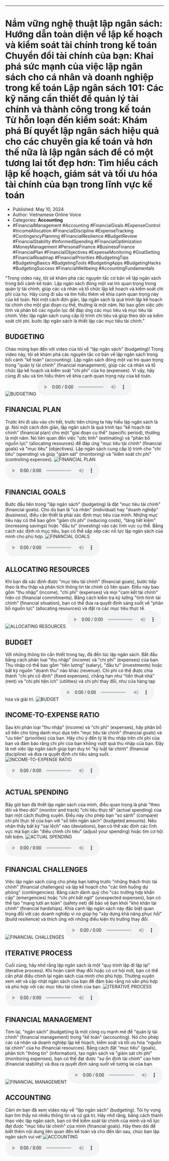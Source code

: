 
---

# Nắm vững nghệ thuật lập ngân sách: Hướng dẫn toàn diện về lập kế hoạch và kiểm soát tài chính trong kế toán Chuyển đổi tài chính của bạn: Khai phá sức mạnh của việc lập ngân sách cho cá nhân và doanh nghiệp trong kế toán Lập ngân sách 101: Các kỹ năng cần thiết để quản lý tài chính và thành công trong kế toán Từ hỗn loạn đến kiểm soát: Khám phá Bí quyết lập ngân sách hiệu quả cho các chuyên gia kế toán và hơn thế nữa là lập ngân sách để có một tương lai tốt đẹp hơn: Tìm hiểu cách lập kế hoạch, giám sát và tối ưu hóa tài chính của bạn trong lĩnh vực kế toán

- Published: May 10, 2024
- Author: Vietnamese Online Voice
- Categories: **Accounting**
- #FinancialManagement #Accounting #FinancialGoals #ExpenseControl #IncomeAllocation #FinancialDiscipline #ExpenseTracking #ContingencyPlanning #FinancialResilience #BudgetReview #FinancialStability #InformedSpending #FinancialOptimization #MoneyManagement #PersonalFinance #BusinessFinance #FinancialPlan #FinancialObjectives #ExpenseMonitoring #GoalSetting #FinancialRoadmap #FinancialPriorities #BudgetingTips #BudgetingBasics #BudgetingTools #BudgetingApps #BudgetingHacks #BudgetingSuccess #FinancialWellbeing #AccountingFundamentals

"Trong video này, tôi sẽ khám phá các nguyên tắc cơ bản về lập ngân sách trong bối cảnh kế toán. Lập ngân sách đóng một vai trò quan trọng trong quản lý tài chính, giúp các cá nhân và tổ chức lập kế hoạch và kiểm soát chi phí của họ. Hãy cùng đi sâu và tìm hiểu thêm về khía cạnh quan trọng này của kế toán. Nói một cách đơn giản, lập ngân sách là quá trình lập kế hoạch tài chính cho một giai đoạn cụ thể, thường là một năm. Nó bao gồm việc ước tính và phân bổ các nguồn lực để đáp ứng các mục tiêu và mục tiêu tài chính. Việc lập ngân sách cung cấp lộ trình chi tiêu và giúp theo dõi và kiểm soát chi phí. bước lập ngân sách là thiết lập các mục tiêu tài chính."


## BUDGETING

Chào mừng bạn đến với video của tôi về "lập ngân sách" (budgeting)! Trong video này, tôi sẽ khám phá các nguyên tắc cơ bản về lập ngân sách trong bối cảnh "kế toán" (accounting). Lập ngân sách đóng một vai trò quan trọng trong "quản lý tài chính" (financial management), giúp các cá nhân và tổ chức lập kế hoạch và kiểm soát "chi phí" của họ (expenses). Vì vậy, hãy cùng đi sâu và tìm hiểu thêm về khía cạnh quan trọng này của kế toán.
![BUDGETING](https://http-archiver-apis-production-80.schnworks.com/storage/images/transitions/2024-05-10/transition-2353010408-Montserrat-ExtraBold-303F9F.jpg)
<audio controls>
    <source src="https://http-archiver-apis-production-80.schnworks.com/storage/storage/audio/file-2776783745.mp3" type="audio/mpeg">
</audio>



## FINANCIAL PLAN

Trước khi đi sâu vào chi tiết, trước tiên chúng ta hãy hiểu lập ngân sách là gì. Nói một cách đơn giản, lập ngân sách là quá trình tạo "kế hoạch tài chính" (financial plan) cho một "giai đoạn cụ thể" (specific period), thường là một năm. Nó liên quan đến việc "ước tính" (estimating) và "phân bổ nguồn lực" (allocating resources) để đáp ứng "mục tiêu tài chính" (financial goals) và "mục tiêu" (objectives). Lập ngân sách cung cấp lộ trình cho "chi tiêu" (spending) và giúp "giám sát" (monitoring) và "kiểm soát chi phí" (controlling expenses).
![FINANCIAL PLAN](https://http-archiver-apis-production-80.schnworks.com/storage/images/transitions/2024-05-10/transition-60857580021-Montserrat-Bold-283593.jpg)
<audio controls>
    <source src="https://http-archiver-apis-production-80.schnworks.com/storage/storage/audio/file-753070866.mp3" type="audio/mpeg">
</audio>



## FINANCIAL GOALS

Bước đầu tiên trong "lập ngân sách" (budgeting) là đặt "mục tiêu tài chính" (financial goals). Cho dù bạn là "cá nhân" (individual) hay "doanh nghiệp" (business), điều cần thiết là phải xác định mục tiêu của mình. Những mục tiêu này có thể bao gồm "giảm chi phí" (reducing costs), "tăng tiết kiệm" (increasing savings) hoặc "đầu tư" (investing) vào các lĩnh vực cụ thể. Bằng cách xác định rõ mục tiêu, bạn có thể sắp xếp các nỗ lực lập ngân sách của mình cho phù hợp.
![FINANCIAL GOALS](https://http-archiver-apis-production-80.schnworks.com/storage/images/transitions/2024-05-10/transition--11278945622-Montserrat-Bold-7B1FA2.jpg)
<audio controls>
    <source src="https://http-archiver-apis-production-80.schnworks.com/storage/storage/audio/file-4767827192.mp3" type="audio/mpeg">
</audio>



## ALLOCATING RESOURCES

Khi bạn đã xác định được "mục tiêu tài chính" (financial goals), bước tiếp theo là thu thập và phân tích thông tin tài chính có liên quan. Điều này bao gồm "thu nhập" (income), "chi phí" (expenses) và mọi "cam kết tài chính" hiện có (financial commitments). Bằng cách kiểm tra kỹ lưỡng "tình hình tài chính" (financial situation), bạn có thể đưa ra quyết định sáng suốt về "phân bổ nguồn lực" (allocating resources) và đặt ra các mục tiêu thực tế.
![ALLOCATING RESOURCES](https://http-archiver-apis-production-80.schnworks.com/storage/images/transitions/2024-05-10/transition--3771116708-Montserrat-Black-283593.jpg)
<audio controls>
    <source src="https://http-archiver-apis-production-80.schnworks.com/storage/storage/audio/file-10754414366.mp3" type="audio/mpeg">
</audio>



## BUDGET

Với những thông tin cần thiết trong tay, đã đến lúc lập ngân sách. Bắt đầu bằng cách phân loại "thu nhập" (income) và "chi phí" (expenses) của bạn. Thu nhập có thể bao gồm "tiền lương" (salary), "đầu tư" (investments) hoặc bất kỳ nguồn "doanh thu" nào khác (revenue). Chi phí có thể được chia thành "chi phí cố định" (fixed expenses), chẳng hạn như "tiền thuê nhà" (rent) và "chi phí tiện ích" (utilities) và chi phí thay đổi, như cửa hàng tạp hóa và giải trí.
![BUDGET](https://http-archiver-apis-production-80.schnworks.com/storage/images/transitions/2024-05-10/transition-2084156035-Montserrat-ExtraBold-512DA8.jpg)
<audio controls>
    <source src="https://http-archiver-apis-production-80.schnworks.com/storage/storage/audio/file-35209170260.mp3" type="audio/mpeg">
</audio>



## INCOME-TO-EXPENSE RATIO

Sau khi phân loại "thu nhập" (income) và "chi phí" (expenses), hãy phân bổ số tiền cho từng danh mục dựa trên "mục tiêu tài chính" (financial goals) và "ưu tiên" (priorities) của bạn. Hãy chú ý đến tỷ lệ thu nhập trên chi phí của bạn và đảm bảo rằng chi phí của bạn không vượt quá thu nhập của bạn. Đây là nơi việc lập ngân sách giúp bạn duy trì "kỷ luật tài chính" (financial discipline) và đưa ra quyết định chi tiêu sáng suốt.
![INCOME-TO-EXPENSE RATIO](https://http-archiver-apis-production-80.schnworks.com/storage/images/transitions/2024-05-10/transition-5209773258-Montserrat-Thin-9C27B0.jpg)
<audio controls>
    <source src="https://http-archiver-apis-production-80.schnworks.com/storage/storage/audio/file-97376316.mp3" type="audio/mpeg">
</audio>



## ACTUAL SPENDING

Bây giờ bạn đã thiết lập ngân sách của mình, điều quan trọng là phải "theo dõi và theo dõi" (monitor and track) "chi tiêu thực tế" (actual spending) của bạn một cách thường xuyên. Điều này cho phép bạn "so sánh" (compare) chi phí thực tế của bạn với "số tiền ngân sách" (budgeted amounts). Nếu nhận thấy bất kỳ "sai lệch" nào (deviations), bạn có thể xác định các lĩnh vực mà bạn cần "điều chỉnh chi tiêu" (adjust your spending) hoặc tìm cơ hội tiết kiệm.
![ACTUAL SPENDING](https://http-archiver-apis-production-80.schnworks.com/storage/images/transitions/2024-05-10/transition-43452796639-Montserrat-ExtraBold-1A237E.jpg)
<audio controls>
    <source src="https://http-archiver-apis-production-80.schnworks.com/storage/storage/audio/file-11676237472.mp3" type="audio/mpeg">
</audio>



## FINANCIAL CHALLENGES

Việc lập ngân sách cũng cho phép bạn lường trước "những thách thức tài chính" (financial challenges) và lập kế hoạch cho "các tình huống dự phòng" (contingencies). Bằng cách dành quỹ cho "các trường hợp khẩn cấp" (emergencies) hoặc "chi phí bất ngờ" (unexpected expenses), bạn có thể tạo "mạng lưới an toàn" (safety net) để bảo vệ bạn khỏi "khó khăn tài chính" (financial hardships). Khía cạnh lập ngân sách này đặc biệt quan trọng đối với các doanh nghiệp vì nó giúp họ "xây dựng khả năng phục hồi" (build resilience) và thích ứng với những điều kiện thị trường thay đổi.
![FINANCIAL CHALLENGES](https://http-archiver-apis-production-80.schnworks.com/storage/images/transitions/2024-05-10/transition-6099099340-Montserrat-SemiBold-4A148C.jpg)
<audio controls>
    <source src="https://http-archiver-apis-production-80.schnworks.com/storage/storage/audio/file-16660753957.mp3" type="audio/mpeg">
</audio>



## ITERATIVE PROCESS

Cuối cùng, hãy nhớ rằng lập ngân sách là một "quy trình lặp đi lặp lại" (iterative process). Khi hoàn cảnh thay đổi hoặc có cơ hội mới, bạn có thể cần phải điều chỉnh lại ngân sách của mình cho phù hợp. Thường xuyên xem xét và cập nhật ngân sách của bạn để đảm bảo rằng nó vẫn phù hợp và phù hợp với các mục tiêu tài chính của bạn.
![ITERATIVE PROCESS](https://http-archiver-apis-production-80.schnworks.com/storage/images/transitions/2024-05-10/transition--2908859908-Montserrat-Thin-303F9F.jpg)
<audio controls>
    <source src="https://http-archiver-apis-production-80.schnworks.com/storage/storage/audio/file-25428987739.mp3" type="audio/mpeg">
</audio>



## FINANCIAL MANAGEMENT

Tóm lại, "ngân sách" (budget)ing là một công cụ mạnh mẽ để "quản lý tài chính" (financial management) trong "kế toán" (accounting). Nó cho phép các cá nhân và doanh nghiệp lập kế hoạch, kiểm soát và tối ưu hóa "nguồn tài chính" của họ (financial resources). Bằng cách đặt "mục tiêu" (goals), phân tích "thông tin" (information), tạo ngân sách và "giám sát chi phí" (monitoring expenses), bạn có thể đạt được "sự ổn định tài chính" cao hơn (financial stability) và đưa ra quyết định sáng suốt về tương lai của bạn.
![FINANCIAL MANAGEMENT](https://http-archiver-apis-production-80.schnworks.com/storage/images/transitions/2024-05-10/transition-3784613085-Montserrat-SemiBold-283593.jpg)
<audio controls>
    <source src="https://http-archiver-apis-production-80.schnworks.com/storage/storage/audio/file-30153271562.mp3" type="audio/mpeg">
</audio>



## ACCOUNTING

Cảm ơn bạn đã xem video này về "lập ngân sách" (budgeting). Tôi hy vọng bạn tìm thấy nó nhiều thông tin và có giá trị. Hãy nhớ rằng, bằng cách thành thạo việc lập ngân sách, bạn có thể kiểm soát tài chính của mình và nỗ lực đạt được "mục tiêu tài chính" của mình (financial goals). Hãy theo dõi để biết thêm nội dung liên quan đến kế toán và cho đến lần sau, chúc bạn lập ngân sách vui vẻ!
![ACCOUNTING](https://http-archiver-apis-production-80.schnworks.com/storage/images/transitions/2024-05-10/transition--3977656424-Montserrat-SemiBold-283593.jpg)
<audio controls>
    <source src="https://http-archiver-apis-production-80.schnworks.com/storage/storage/audio/file-22508281205.mp3" type="audio/mpeg">
</audio>

